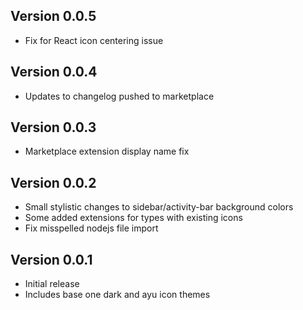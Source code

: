 ## Version 0.0.5
- Fix for React icon centering issue

## Version 0.0.4
- Updates to changelog pushed to marketplace

## Version 0.0.3
- Marketplace extension display name fix

## Version 0.0.2
- Small stylistic changes to sidebar/activity-bar background colors
- Some added extensions for types with existing icons
- Fix misspelled nodejs file import

## Version 0.0.1
- Initial release
- Includes base one dark and ayu icon themes

